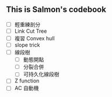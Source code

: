 ## This is Salmon's codebook
- [ ] 輕重練剖分
- [ ] Link Cut Tree
- [ ] 複習 Convex hull
- [ ] slope trick
- [ ] 線段樹
    - [ ] 動態開點
    - [ ] 分裂合併
    - [ ] 可持久化線段樹
- [ ] Z function
- [ ] AC 自動機
